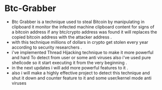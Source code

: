 # Btc-Grabber
* Btc Grabber is a technique used to steal Bitcoin by manipulating in clipboard it monitor the infected machine clipboard content for signs of a bitcoin address if any btc/crypto address was found it will replaces the copied bitcoin address with the attacker address .
* with this technique millions of dollars in crypto get stolen every year according to security researchers .
* i've implemented Thread Hijacking technique to make it more powerful and hard To detect from user or some anti viruses also i've used pure shellcode so it start executing it from the very beginning .
* in the next updates i will add more powerful features to it .
* also i will make a highly effective project to detect this technique and shut it down and counter feature to it and some user/kernel mode anti viruses
